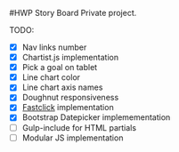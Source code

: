 #HWP Story Board
Private project.

TODO:
  - [x] Nav links number
  - [x] Chartist.js implementation
  - [x] Pick a goal on tablet
  - [x] Line chart color
  - [x] Line chart axis names
  - [x] Doughnut responsiveness
  - [x] [Fastclick](https://github.com/ftlabs/fastclick) implementation
  - [x] Bootstrap Datepicker implemementation
  - [ ] Gulp-include for HTML partials
  - [ ] Modular JS implementation
